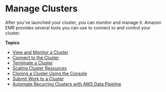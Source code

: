 # Manage Clusters<a name="emr-manage"></a>

 After you've launched your cluster, you can monitor and manage it\. Amazon EMR provides several tools you can use to connect to and control your cluster\. 

**Topics**
+ [View and Monitor a Cluster](emr-manage-view.md)
+ [Connect to the Cluster](emr-connect-master-node.md)
+ [Terminate a Cluster](UsingEMR_TerminateJobFlow.md)
+ [Scaling Cluster Resources](emr-scale-on-demand.md)
+ [Cloning a Cluster Using the Console](clone-console.md)
+ [Submit Work to a Cluster](AddingStepstoaJobFlow.md)
+ [Automate Recurring Clusters with AWS Data Pipeline](emr-manage-recurring.md)